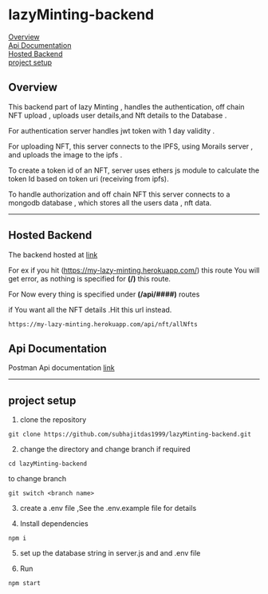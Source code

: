 # lazyMinting-backend

[Overview](#overview)<br>
[Api Documentation](#api-documentation)<br>
[Hosted Backend](#hosted-backend)<br>
[project setup](#project-setup)<br>

## **Overview**

This backend part of lazy Minting , handles the authentication, off chain NFT upload , uploads user details,and Nft details to the Database .

For authentication server handles jwt token with 1 day validity .

For uploading NFT, this server connects to the IPFS, using Morails server , and uploads the image to the ipfs .

To create a token id of an NFT, server uses ethers js module to calculate the token Id based on token uri (receiving from ipfs).

To handle authorization and off chain NFT this server connects to a mongodb database , which stores all the users data , nft data.

***

## **Hosted Backend**

The backend hosted at [link](https://my-lazy-minting.herokuapp.com/)

For ex if you hit (https://my-lazy-minting.herokuapp.com/) this route You will get error, as nothing is specified for **(/)** this route.

For Now every thing is specified under **(/api/####)** routes

if You want all the NFT details .Hit this url instead.
 ```
 https://my-lazy-minting.herokuapp.com/api/nft/allNfts
 ```
## **Api Documentation**

Postman Api documentation [link](https://documenter.getpostman.com/view/15761755/UyxnCjDk)

***

## **project setup**

1. clone the repository

```
git clone https://github.com/subhajitdas1999/lazyMinting-backend.git
```

2. change the directory and change branch if required

```
cd lazyMinting-backend
```

to change branch 

```
git switch <branch name>
```

3. create a .env file ,See the .env.example file for details


4. Install dependencies

```
npm i
```
5. set up the database string in server.js and and .env file

6. Run 

```
npm start
```

